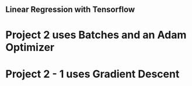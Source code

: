 ## Linear Regression with Tensorflow 

# Project 2 uses Batches and an Adam Optimizer

# Project 2 - 1 uses Gradient Descent 